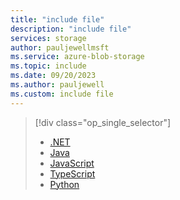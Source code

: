 ```yaml
---
title: "include file"
description: "include file"
services: storage
author: pauljewellmsft
ms.service: azure-blob-storage
ms.topic: include
ms.date: 09/20/2023
ms.author: pauljewell
ms.custom: include file
---
```


> [!div class="op_single_selector"]
>
> - [.NET](../../articles/storage/blobs/storage-blob-copy.md)
> - [Java](../../articles/storage/blobs/storage-blob-copy-java.md)
> - [JavaScript](../../articles/storage/blobs/storage-blob-copy-javascript.md)
> - [TypeScript](../../articles/storage/blobs/storage-blob-copy-typescript.md)
> - [Python](../../articles/storage/blobs/storage-blob-copy-python.md)